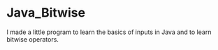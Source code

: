# Java_Bitwise
I made a little program to learn the basics of inputs in Java and to learn bitwise operators.
